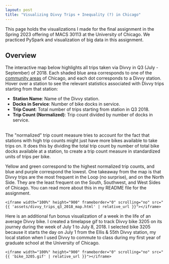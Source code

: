 ```yaml
---
layout: post
title: "Visualizing Divvy Trips + Inequality (?) in Chicago"
---
```

This page holds the visualizations I made for the final assignment in
the Spring 2023 offering of MACS 30113 at the University of Chicago.
We practiced PySpark and visualization of big data in this assignment.

<h2>Overview</h2>
<p> The interactive map below highlights all trips taken via Divvy in Q3 (July - September)
of 2018. Each shaded blue area corresponds to one of the
<a href="https://www.chicago.gov/content/dam/city/depts/dgs/InformationTechnology/GIS/MapBook_Community_Areas.pdf">community areas</a>
of Chicago, and each dot corresponds to a Divvy station. Hover over a station to see the relevant statistics associated with
Divvy trips starting from that station: <br>
<ul>
 <li><b>Station Name</b>: Name of the Divvy station.</li>
 <li><b>Docks in Service</b>: Number of bike docks in service.</li>
 <li><b>Trip Count</b>: Total number of trips starting from station in Q3 2018.</li>
 <li><b>Trip Count (Normalized)</b>: Trip count divided by number of docks in service.</li>
</ul>
<br>
The "normalized" trip count measure tries to account for the fact that stations with high trip counts
might just have more bikes available to take trips on. It does this by dividing the total trip count by
number of total bike docks available at a station, to create a trip count measure in standardized units
of trips per bike.
</p>

<p>
Yellow and green correspond to the highest normalized trip counts, and blue and purple correspond
the lowest. One takeaway from the map is that Divvy trips are the most frequent in the Loop (no surprise),
and on the North Side. They are the least frequent on the South, Southwest, and West Sides of Chicago.
You can read more about this in my README file for the assignment.
</p>


<div class="container">

    <iframe width="100%" height="900" frameborder="0" scrolling="no" src="{{ 'assets/divvy_trips_q3_2018_map.html' | relative_url }}"></iframe>

</div> <!-- /.container -->

<p>
Here is an additional fun bonus visualization of a week in the life of an average Divvy bike. I created a timelapse gif to track Divvy bike 3205
on its journey during the week of July 1 to July 8, 2018. I selected bike 3205 because it starts the day on July 1 from
the Ellis & 55th Divvy station, my local station when I used Divvy to commute to class during my first year of graduate school
at the University of Chicago.
</p>

<div class="container">

    <iframe width="100%" height="900" frameborder="0" scrolling="no" src="{{ 'bike_3205.gif' | relative_url }}"></iframe>

</div> <!-- /.container -->
